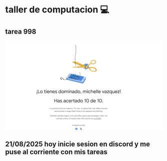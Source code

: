 # taller de computacion :computer:
## tarea 998

![tarea998](phishing.png)

## 21/08/2025 hoy inicie sesion en discord y me puse al corriente con mis tareas

